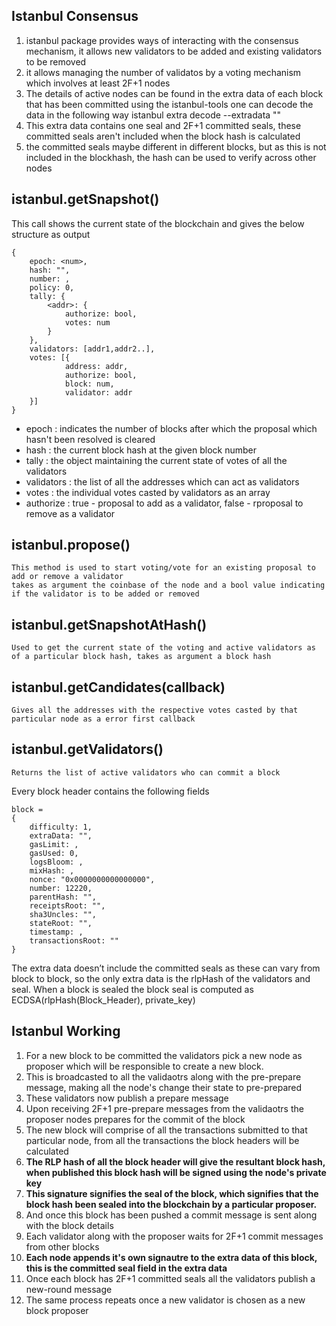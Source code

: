 ## Istanbul Consensus

1. istanbul package provides ways of interacting with the consensus mechanism, it allows new validators to be added and existing validators to be removed
2. it allows managing the number of validatos by a voting mechanism which involves at least 2F+1 nodes
3. The details of active nodes can be found in the extra data of each block that has been committed
		using the istanbul-tools one can decode the data in the following way
		istanbul extra decode --extradata "<extradata>"
4. This extra data contains one seal and 2F+1 committed seals, these committed seals aren't included when the block hash is calculated
5. the committed seals maybe different in different blocks, but as this is not included in the blockhash, the hash can be used to verify across other nodes

## istanbul.getSnapshot()

This call shows the current state of the blockchain and gives the below structure as output
```
{
	epoch: <num>,
	hash: "",
	number: ,
	policy: 0,
	tally: {
		<addr>: {
			authorize: bool,
			votes: num
		}
	},
	validators: [addr1,addr2..],
	votes: [{
			address: addr,
			authorize: bool,
			block: num,
			validator: addr
	}]
}
```
* epoch : indicates the number of blocks after which the proposal which hasn't been resolved is cleared
* hash  : the current block hash at the given block number
* tally : the object maintaining the current state of votes of all the validators
* validators : the list of all the addresses which can act as validators
* votes : the individual votes casted by validators as an array
* authorize : true - proposal to add as a validator, false - rproposal to remove as a validator

## istanbul.propose()

	This method is used to start voting/vote for an existing proposal to add or remove a validator
	takes as argument the coinbase of the node and a bool value indicating if the validator is to be added or removed

## istanbul.getSnapshotAtHash()
	
	Used to get the current state of the voting and active validators as of a particular block hash, takes as argument a block hash

## istanbul.getCandidates(callback)
	
	Gives all the addresses with the respective votes casted by that particular node as a error first callback

## istanbul.getValidators()

	Returns the list of active validators who can commit a block

Every block header contains the following fields

```
block = 
{
	difficulty: 1,
	extraData: "",
	gasLimit: ,
	gasUsed: 0,
	logsBloom: ,
	mixHash: ,
	nonce: "0x0000000000000000",
	number: 12220,
	parentHash: "",
	receiptsRoot: "",
	sha3Uncles: "",
	stateRoot: "",
	timestamp: ,
	transactionsRoot: ""
}
```

The extra data doesn’t include the committed seals as these can vary from block to block, so the only extra data is the rlpHash of the validators and seal.
When a block is sealed the block seal is computed as ECDSA(rlpHash(Block_Header), private_key)

## Istanbul Working

1. For a new block to be committed the validators pick a new node as proposer which will be responsible to create a new block.
2. This is broadcasted to all the validaotrs along with the pre-prepare message, making all the node's change their state to pre-prepared
3. These validators now publish a prepare message
4. Upon receiving 2F+1 pre-prepare messages from the validaotrs the proposer nodes prepares for the commit of the block 
5. The new block will comprise of all the transactions submitted to that particular node, from all the transactions the block headers will be calculated 
6. **The RLP hash of all the block header will give the resultant block hash, when published this block hash will be signed using the node's private key**
7. **This signature signifies the seal of the block, which signifies that the block hash been sealed into the blockchain by a particular proposer.**
8. And once this block has been pushed a commit message is sent along with the block details
9. Each validator along with the proposer waits for 2F+1 commit messages from other blocks
10. **Each node appends it's own signautre to the extra data of this block, this is the committed seal field in the extra data**
11. Once each block has 2F+1 committed seals all the validators publish a new-round message
12. The same process repeats once a new validator is chosen as a new block proposer 
